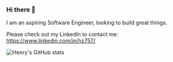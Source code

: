 ### Hi there 👋

I am an aspiring Software Engineer, looking to build great things.

Please check out my LinkedIn to contact me: https://www.linkedin.com/in/hz757/

![Henry's GitHub stats](https://github-readme-stats.vercel.app/api?username=HZ757&show_icons=true&theme=radical)

<!--
**HZ757/HZ757** is a ✨ _special_ ✨ repository because its `README.md` (this file) appears on your GitHub profile.

Here are some ideas to get you started:

- 🔭 I’m currently working on ...
- 🌱 I’m currently learning ...
- 👯 I’m looking to collaborate on ...
- 🤔 I’m looking for help with ...
- 💬 Ask me about ...
- 📫 How to reach me: ...
- 😄 Pronouns: ...
- ⚡ Fun fact: ...
-->
